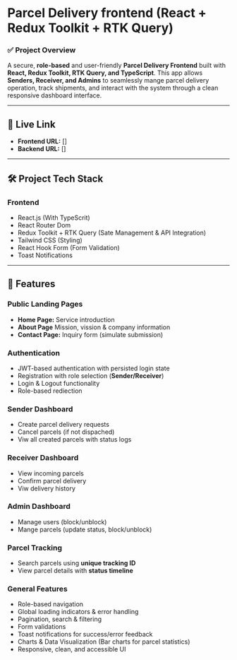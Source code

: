 # Parcel Delivery frontend (React + Redux Toolkit + RTK Query)

### **✅ Project Overview**

A secure, **role-based** and user-friendly **Parcel Delivery Frontend** built with **React, Redux Toolkit, RTK Query, and TypeScript**. This app allows **Senders, Receiver, and Admins** to seamlessly mange parcel delivery operation, track shipments, and interact with the system through a clean responsive dashboard interface.

---

## 🚀 Live Link

- **Frontend URL:** []
- **Backend URL:** []

---

## 🛠 Project Tech Stack

### **Frontend**
- React.js (With TypeScrit)
- React Router Dom
- Redux Toolkit + RTK Query (Sate Management & API Integration)
- Tailwind CSS (Styling)
- React Hook Form (Form Validation)
- Toast Notifications 
  
---

## 📌 Features

### **Public Landing Pages**
- **Home Page:** Service introduction 
- **About Page** Mission, vission & company information
- **Contact Page:** Inquiry form (simulate submission)
  
### **Authentication**
- JWT-based authentication with persisted login state
- Registration with role selection (**Sender/Receiver**)
- Login & Logout functionality
- Role-based rediection
  
### **Sender Dashboard**
- Create parcel delivery requests
- Cancel parcels (if not dispached)
- Viw all created parcels with status logs

### **Receiver Dashboard**
- View incoming parcels
- Confirm parcel delivery
- Viw delivery history

### **Admin Dashboard**
- Manage users (block/unblock)
- Mange parcels (update status, block/unblock)

### **Parcel Tracking**
- Search parcels using **unique tracking ID**
- View parcel details with **status timeline**

### **General Features**
- Role-based navigation
- Global loading indicators & error handling
- Pagination, search & filtering
- Form validations
- Toast notifications for success/error feedback
- Charts & Data Visualization (Bar charts for parcel statistics)
- Responsive, clean, and accessible UI
